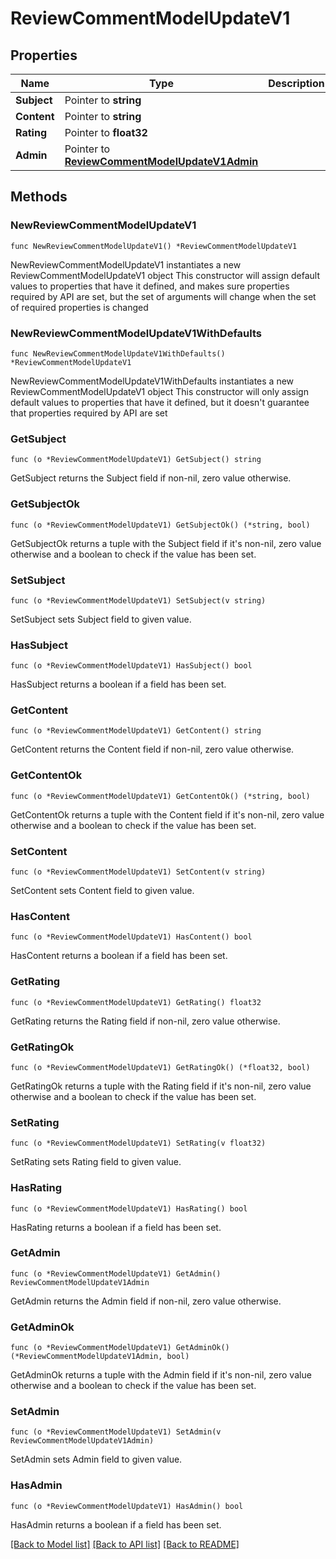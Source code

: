 # ReviewCommentModelUpdateV1

## Properties

Name | Type | Description | Notes
------------ | ------------- | ------------- | -------------
**Subject** | Pointer to **string** |  | [optional] 
**Content** | Pointer to **string** |  | [optional] 
**Rating** | Pointer to **float32** |  | [optional] 
**Admin** | Pointer to [**ReviewCommentModelUpdateV1Admin**](ReviewCommentModelUpdateV1Admin.md) |  | [optional] 

## Methods

### NewReviewCommentModelUpdateV1

`func NewReviewCommentModelUpdateV1() *ReviewCommentModelUpdateV1`

NewReviewCommentModelUpdateV1 instantiates a new ReviewCommentModelUpdateV1 object
This constructor will assign default values to properties that have it defined,
and makes sure properties required by API are set, but the set of arguments
will change when the set of required properties is changed

### NewReviewCommentModelUpdateV1WithDefaults

`func NewReviewCommentModelUpdateV1WithDefaults() *ReviewCommentModelUpdateV1`

NewReviewCommentModelUpdateV1WithDefaults instantiates a new ReviewCommentModelUpdateV1 object
This constructor will only assign default values to properties that have it defined,
but it doesn't guarantee that properties required by API are set

### GetSubject

`func (o *ReviewCommentModelUpdateV1) GetSubject() string`

GetSubject returns the Subject field if non-nil, zero value otherwise.

### GetSubjectOk

`func (o *ReviewCommentModelUpdateV1) GetSubjectOk() (*string, bool)`

GetSubjectOk returns a tuple with the Subject field if it's non-nil, zero value otherwise
and a boolean to check if the value has been set.

### SetSubject

`func (o *ReviewCommentModelUpdateV1) SetSubject(v string)`

SetSubject sets Subject field to given value.

### HasSubject

`func (o *ReviewCommentModelUpdateV1) HasSubject() bool`

HasSubject returns a boolean if a field has been set.

### GetContent

`func (o *ReviewCommentModelUpdateV1) GetContent() string`

GetContent returns the Content field if non-nil, zero value otherwise.

### GetContentOk

`func (o *ReviewCommentModelUpdateV1) GetContentOk() (*string, bool)`

GetContentOk returns a tuple with the Content field if it's non-nil, zero value otherwise
and a boolean to check if the value has been set.

### SetContent

`func (o *ReviewCommentModelUpdateV1) SetContent(v string)`

SetContent sets Content field to given value.

### HasContent

`func (o *ReviewCommentModelUpdateV1) HasContent() bool`

HasContent returns a boolean if a field has been set.

### GetRating

`func (o *ReviewCommentModelUpdateV1) GetRating() float32`

GetRating returns the Rating field if non-nil, zero value otherwise.

### GetRatingOk

`func (o *ReviewCommentModelUpdateV1) GetRatingOk() (*float32, bool)`

GetRatingOk returns a tuple with the Rating field if it's non-nil, zero value otherwise
and a boolean to check if the value has been set.

### SetRating

`func (o *ReviewCommentModelUpdateV1) SetRating(v float32)`

SetRating sets Rating field to given value.

### HasRating

`func (o *ReviewCommentModelUpdateV1) HasRating() bool`

HasRating returns a boolean if a field has been set.

### GetAdmin

`func (o *ReviewCommentModelUpdateV1) GetAdmin() ReviewCommentModelUpdateV1Admin`

GetAdmin returns the Admin field if non-nil, zero value otherwise.

### GetAdminOk

`func (o *ReviewCommentModelUpdateV1) GetAdminOk() (*ReviewCommentModelUpdateV1Admin, bool)`

GetAdminOk returns a tuple with the Admin field if it's non-nil, zero value otherwise
and a boolean to check if the value has been set.

### SetAdmin

`func (o *ReviewCommentModelUpdateV1) SetAdmin(v ReviewCommentModelUpdateV1Admin)`

SetAdmin sets Admin field to given value.

### HasAdmin

`func (o *ReviewCommentModelUpdateV1) HasAdmin() bool`

HasAdmin returns a boolean if a field has been set.


[[Back to Model list]](../README.md#documentation-for-models) [[Back to API list]](../README.md#documentation-for-api-endpoints) [[Back to README]](../README.md)


